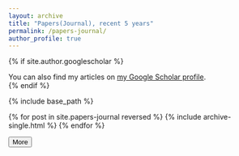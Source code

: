 ```yaml
---
layout: archive
title: "Papers(Journal), recent 5 years"
permalink: /papers-journal/
author_profile: true
---
```



{% if site.author.googlescholar %}
  <div class="wordwrap">You can also find my articles on <a href="{{site.author.googlescholar}}">my Google Scholar profile</a>.</div>
{% endif %}

{% include base_path %}

{% for post in site.papers-journal reversed %}
  {% include archive-single.html %}
{% endfor %}

<button id="show-more-btn" onclick="togglePapers()">More</button>

<script>
    document.addEventListener('DOMContentLoaded', function() {
      const paperItems = document.querySelectorAll('.paper-item');
      const limit = 5;


      for (let i = limit; i < paperItems.length; i++) {
        paperItems[i].classList.add('hidden-paper');
      }
    });

    function togglePapers() {
      const paperItems = document.querySelectorAll('.paper-item');
      const hiddenPapers = document.querySelectorAll('.hidden-paper');
      const showMoreBtn = document.getElementById('show-more-btn');
      const limit = 5;

      if (hiddenPapers.length > 0) {
        // 显示隐藏的条目
        hiddenPapers.forEach(paper => {
          paper.classList.remove('hidden-paper');
        });
        showMoreBtn.textContent = 'Less';
      } else {

        for (let i = limit; i < paperItems.length; i++) {
          paperItems[i].classList.add('hidden-paper');
        }
        showMoreBtn.textContent = 'More';
      }
    }
</script>
